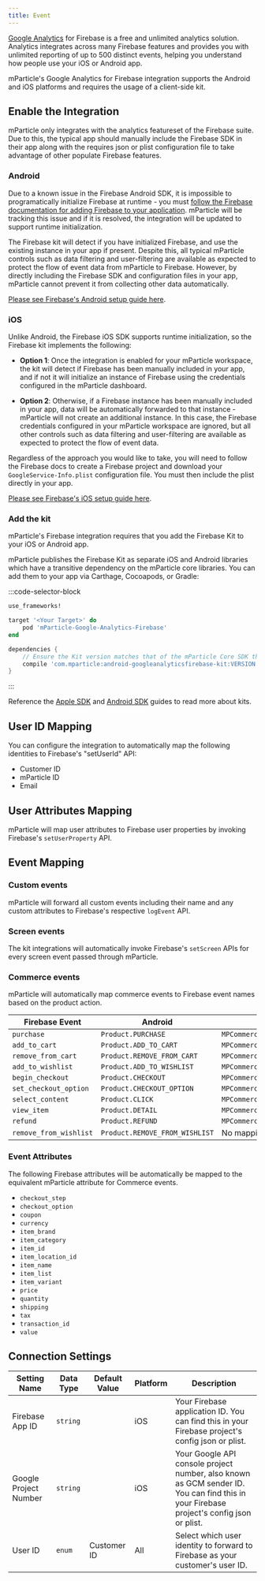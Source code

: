 ```yaml
---
title: Event
---
```


[Google Analytics](https://firebase.google.com/products/analytics/) for Firebase is a free and unlimited analytics solution. Analytics integrates across many Firebase features and provides you with unlimited reporting of up to 500 distinct events, helping you understand how people use your iOS or Android app.

mParticle's Google Analytics for Firebase integration supports the Android and iOS platforms and requires the usage of a client-side kit.

## Enable the Integration

mParticle only integrates with the analytics featureset of the Firebase suite. Due to this, the typical app should manually include the Firebase SDK in their app along with the requires json or plist configuration file to take advantage of other populate Firebase features.

### Android

Due to a known issue in the Firebase Android SDK, it is impossible to programatically initialize Firebase at runtime - you must [follow the Firebase documentation for adding Firebase to your application](https://firebase.google.com/docs/android/setup). mParticle will be tracking this issue and if it is resolved, the integration will be updated to support runtime initialization.

The Firebase kit will detect if you have initialized Firebase, and use the existing instance in your app if present. Despite this, all typical mParticle controls such as data filtering and user-filtering are available as expected to protect the flow of event data from mParticle to Firebase. However, by directly including the Firebase SDK and configuration files in your app, mParticle cannot prevent it from collecting other data automatically.

[Please see Firebase's Android setup guide here](https://firebase.google.com/docs/android/setup).

### iOS

Unlike Android, the Firebase iOS SDK supports runtime initialization, so the Firebase kit implements the following:

- **Option 1**: Once the integration is enabled for your mParticle workspace, the kit will detect if Firebase has been manually included in your app, and if not it will initialize an instance of Firebase using the credentials configured in the mParticle dashboard.

- **Option 2**: Otherwise, if a Firebase instance has been manually included in your app, data will be automatically forwarded to that instance - mParticle will not create an additional instance. In this case, the Firebase credentials configured in your mParticle workspace are ignored, but all other controls such as data filtering and user-filtering are available as expected to protect the flow of event data.

Regardless of the approach you would like to take, you will need to follow the Firebase docs to create a Firebase project and download your `GoogleService-Info.plist` configuration file. You must then include the plist directly in your app.

[Please see Firebase's iOS setup guide here](https://firebase.google.com/docs/ios/setup).

### Add the kit

mParticle's Firebase integration requires that you add the Firebase Kit to your iOS or Android app.

mParticle publishes the Firebase Kit as separate iOS and Android libraries which have a transitive dependency on the mParticle core libraries. You can add them to your app via Carthage, Cocoapods, or Gradle:

:::code-selector-block
~~~ruby
use_frameworks!

target '<Your Target>' do
    pod 'mParticle-Google-Analytics-Firebase'
end
~~~

~~~groovy
dependencies {
    // Ensure the Kit version matches that of the mParticle Core SDK that you're using
    compile 'com.mparticle:android-googleanalyticsfirebase-kit:VERSION'
}
~~~
:::

Reference the [Apple SDK](/developers/sdk/ios/kits/) and [Android SDK](/developers/sdk/android/kits/) guides to read more about kits.

## User ID Mapping

You can configure the integration to automatically map the following identities to Firebase's "setUserId" API:

- Customer ID
- mParticle ID
- Email

## User Attributes Mapping

mParticle will map user attributes to Firebase user properties by invoking Firebase's `setUserProperty` API. 

## Event Mapping

### Custom events

mParticle will forward all custom events including their name and any custom attributes to Firebase's respective `logEvent` API.

### Screen events

The kit integrations will automatically invoke Firebase's `setScreen` APIs for every screen event passed through mParticle.

### Commerce events

mParticle will automatically map commerce events to Firebase event names based on the product action.

| Firebase Event | Android | iOS
| -------------  | ------------------------ | --|
| `purchase` | `Product.PURCHASE` | `MPCommerceEventActionPurchase`
| `add_to_cart` | `Product.ADD_TO_CART` | `MPCommerceEventActionAddToCart`
| `remove_from_cart` | `Product.REMOVE_FROM_CART` | `MPCommerceEventActionRemoveFromCart`
| `add_to_wishlist` | `Product.ADD_TO_WISHLIST` | `MPCommerceEventActionAddToWishList`
| `begin_checkout` | `Product.CHECKOUT` | `MPCommerceEventActionCheckout`
| `set_checkout_option` | `Product.CHECKOUT_OPTION` | `MPCommerceEventActionCheckoutOptions`
| `select_content` | `Product.CLICK` | `MPCommerceEventActionClick`
| `view_item` | `Product.DETAIL` | `MPCommerceEventActionViewDetail`
| `refund` | `Product.REFUND` |  `MPCommerceEventActionRefund`
| `remove_from_wishlist` | `Product.REMOVE_FROM_WISHLIST` | No mapping


### Event Attributes

The following Firebase attributes will be automatically be mapped to the equivalent mParticle attribute for Commerce events.

* `checkout_step`
* `checkout_option`
* `coupon`
* `currency`
* `item_brand`
* `item_category`
* `item_id`
* `item_location_id`
* `item_name`
* `item_list`
* `item_variant`
* `price`
* `quantity`
* `shipping`
* `tax`
* `transaction_id`
* `value`


## Connection Settings

Setting Name| Data Type | Default Value | Platform | Description
| --- | --- | --- | --- | --- |
Firebase App ID | `string` | | iOS | Your Firebase application ID. You can find this in your Firebase project's config json or plist.
Google Project Number | `string` || iOS  | Your Google API console project number, also known as GCM sender ID. You can find this in your Firebase project's config json or plist.
User ID | `enum` | Customer ID | All | Select which user identity to forward to Firebase as your customer's user ID.
